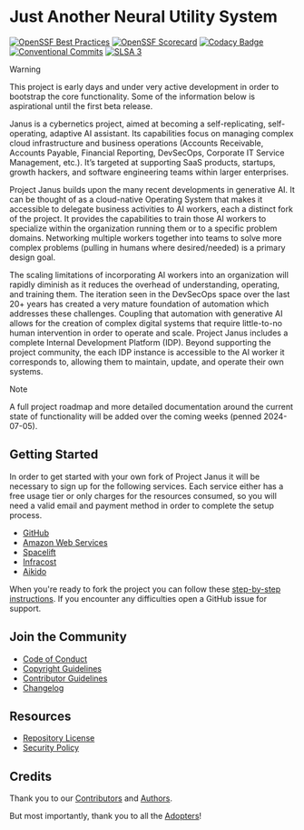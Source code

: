 <!-- Copyright (C) 2024 Jaremy Hatler -->
<!-- SPDX-License-Identifier: CC-BY-4.0 -->
# Just Another Neural Utility System

<!-- editorconfig-checker-disable -->
[![OpenSSF Best Practices](https://www.bestpractices.dev/projects/9031/badge)](https://www.bestpractices.dev/projects/9031)
[![OpenSSF Scorecard](https://api.scorecard.dev/projects/github.com/jhatler/janus/badge)](https://scorecard.dev/viewer/?uri=github.com/jhatler/janus)
[![Codacy Badge](https://app.codacy.com/project/badge/Grade/aa0ce1f1ebf74b55a448c095012e391c)](https://app.codacy.com/gh/jhatler/janus/dashboard?utm_source=gh&utm_medium=referral&utm_content=&utm_campaign=Badge_grade)
[![Conventional Commits](https://img.shields.io/badge/Conventional%20Commits-1.0.0-FE5196?logo=conventionalcommits&logoColor=white)](https://conventionalcommits.org)
[![SLSA 3](https://slsa.dev/images/gh-badge-level3.svg)](https://slsa.dev)
<!-- editorconfig-checker-enable -->

> [!WARNING]
> This project is early days and under very active development in order to bootstrap the core functionality. Some of the information below is aspirational until the first beta release.

Janus is a cybernetics project, aimed at becoming a self-replicating, self-operating, adaptive AI assistant. Its capabilities focus on managing complex cloud infrastructure and business operations (Accounts Receivable, Accounts Payable, Financial Reporting, DevSecOps, Corporate IT Service Management, etc.). It’s targeted at supporting SaaS products, startups, growth hackers, and software engineering teams within larger enterprises.

Project Janus builds upon the many recent developments in generative AI. It can be thought of as a cloud-native Operating System that makes it accessible to delegate business activities to AI workers, each a distinct fork of the project. It provides the capabilities to train those AI workers to specialize within the organization running them or to a specific problem domains. Networking multiple workers together into teams to solve more complex problems (pulling in humans where desired/needed) is a primary design goal.

The scaling limitations of incorporating AI workers into an organization will rapidly diminish as it reduces the overhead of understanding, operating, and training them. The iteration seen in the DevSecOps space over the last 20+ years has created a very mature foundation of automation which addresses these challenges. Coupling that automation with generative AI allows for the creation of complex digital systems that require little-to-no human intervention in order to operate and scale. Project Janus includes a complete Internal Development Platform (IDP). Beyond supporting the project community, the each IDP instance is accessible to the AI worker it corresponds to, allowing them to maintain, update, and operate their own systems.

> [!NOTE]
> A full project roadmap and more detailed documentation around the current state of functionality will be added over the coming weeks (penned 2024-07-05).


## Getting Started

In order to get started with your own fork of Project Janus it will be necessary to sign up for the following services. Each service either has a free usage tier or only charges for the resources consumed, so you will need a valid email and payment method in order to complete the setup process.

- [GitHub](https://github.com/)
- [Amazon Web Services](https://aws.amazon.com/)
- [Spacelift](https://spacelift.io/)
- [Infracost](https://www.infracost.io/)
- [Aikido](https://www.aikido.dev/)

When you're ready to fork the project you can follow these [step-by-step instructions](docs/SETUP.md). If you encounter any difficulties open a GitHub issue for support.

## Join the Community

- [Code of Conduct](CODE_OF_CONDUCT.md)
- [Copyright Guidelines](COPYRIGHT.md)
- [Contributor Guidelines](CONTRIBUTING.md)
- [Changelog](CHANGELOG.md)

## Resources

- [Repository License](LICENSE)
- [Security Policy](SECURITY.md)

## Credits

Thank you to our [Contributors](CONTRIBUTORS.md) and [Authors](AUTHORS).

But most importantly, thank you to all the [Adopters](ADOPTERS.md)!
